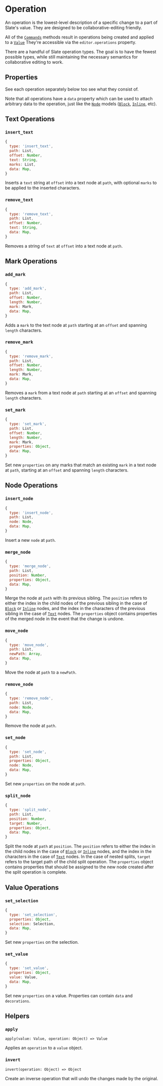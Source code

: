 # Operation

An operation is the lowest-level description of a specific change to a part of Slate's value. They are designed to be collaborative-editing friendly.

All of the [`Commands`](./commands.md) methods result in operations being created and applied to a [`Value`](./value.md) They're accessible via the `editor.operations` property.

There are a handful of Slate operation types. The goal is to have the fewest possible types, while still maintaining the necessary semantics for collaborative editing to work.

## Properties

See each operation separately below too see what they consist of. 

Note that all operations have a `data` property which can be used to attach arbitrary data to the operation, just like the [`Node`](./node.md) models ([`Block`](./block.md), [`Inline`](./inline.md), etc).

## Text Operations

### `insert_text`

```js
{
  type: 'insert_text',
  path: List,
  offset: Number,
  text: String,
  marks: List,
  data: Map,
}
```

Inserts a `text` string at `offset` into a text node at `path`, with optional `marks` to be applied to the inserted characters.

### `remove_text`

```js
{
  type: 'remove_text',
  path: List,
  offset: Number,
  text: String,
  data: Map,
}
```

Removes a string of `text` at `offset` into a text node at `path`.

## Mark Operations

### `add_mark`

```js
{
  type: 'add_mark',
  path: List,
  offset: Number,
  length: Number,
  mark: Mark,
  data: Map,
}
```

Adds a `mark` to the text node at `path` starting at an `offset` and spanning `length` characters.

### `remove_mark`

```js
{
  type: 'remove_mark',
  path: List,
  offset: Number,
  length: Number,
  mark: Mark,
  data: Map,
}
```

Removes a `mark` from a text node at `path` starting at an `offset` and spanning `length` characters.

### `set_mark`

```js
{
  type: 'set_mark',
  path: List,
  offset: Number,
  length: Number,
  mark: Mark,
  properties: Object,
  data: Map,
}
```

Set new `properties` on any marks that match an existing `mark` in a text node at `path`, starting at an `offset` and spanning `length` characters.

## Node Operations

### `insert_node`

```js
{
  type: 'insert_node',
  path: List,
  node: Node,
  data: Map,
}
```

Insert a new `node` at `path`.

### `merge_node`

```js
{
  type: 'merge_node',
  path: List,
  position: Number,
  properties: Object,
  data: Map,
}
```

Merge the node at `path` with its previous sibling. The `position` refers to either the index in the child nodes of the previous sibling in the case of [`Block`](./block.md) or [`Inline`](./inline.md) nodes, and the index in the characters of the previous sibling in the case of [`Text`](./text.md) nodes. The `properties` object contains properties of the merged node in the event that the change is undone.

### `move_node`

```js
{
  type: 'move_node',
  path: List,
  newPath: Array,
  data: Map,
}
```

Move the node at `path` to a `newPath`.

### `remove_node`

```js
{
  type: 'remove_node',
  path: List,
  node: Node,
  data: Map,
}
```

Remove the node at `path`.

### `set_node`

```js
{
  type: 'set_node',
  path: List,
  properties: Object,
  node: Node,
  data: Map,
}
```

Set new `properties` on the node at `path`.

### `split_node`

```js
{
  type: 'split_node',
  path: List,
  position: Number,
  target: Number,
  properties: Object,
  data: Map,
}
```

Split the node at `path` at `position`. The `position` refers to either the index in the child nodes in the case of [`Block`](./block.md) or [`Inline`](./inline.md) nodes, and the index in the characters in the case of [`Text`](./text.md) nodes. In the case of nested splits, `target` refers to the target path of the child split operation. The `properties` object contains properties that should be assigned to the new node created after the split operation is complete.

## Value Operations

### `set_selection`

```js
{
  type: 'set_selection',
  properties: Object,
  selection: Selection,
  data: Map,
}
```

Set new `properties` on the selection.

### `set_value`

```js
{
  type: 'set_value',
  properties: Object,
  value: Value,
  data: Map,
}
```

Set new `properties` on a value. Properties can contain `data` and `decorations`.

## Helpers

### `apply`

`apply(value: Value, operation: Object) => Value`

Applies an `operation` to a `value` object.

### `invert`

`invert(operation: Object) => Object`

Create an inverse operation that will undo the changes made by the original.
